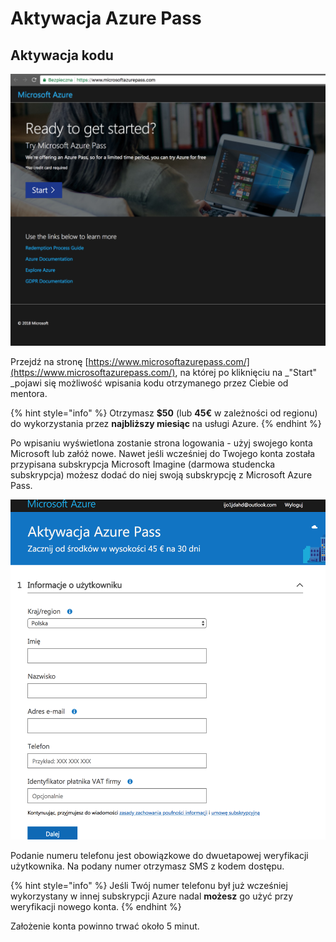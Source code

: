 # Aktywacja Azure Pass

## Aktywacja kodu

![](.gitbook/assets/image-10.png)

Przejdź na stronę [https://www.microsoftazurepass.com/](https://www.microsoftazurepass.com/), na której po kliknięciu na \_"Start" \_pojawi się możliwość wpisania kodu otrzymanego przez Ciebie od mentora.

{% hint style="info" %}
Otrzymasz **$50** \(lub **45€** w zależności od regionu\) do wykorzystania przez **najbliższy miesiąc** na usługi Azure.
{% endhint %}

Po wpisaniu wyświetlona zostanie strona logowania - użyj swojego konta Microsoft lub załóż nowe. Nawet jeśli wcześniej do Twojego konta została przypisana subskrypcja Microsoft Imagine \(darmowa studencka subskrypcja\) możesz dodać do niej swoją subskrypcję z Microsoft Azure Pass.

![](.gitbook/assets/image-14.png)

Podanie numeru telefonu jest obowiązkowe do dwuetapowej weryfikacji użytkownika. Na podany numer otrzymasz SMS z kodem dostępu.

{% hint style="info" %}
Jeśli Twój numer telefonu był już wcześniej wykorzystany w innej subskrypcji Azure nadal **możesz** go użyć przy weryfikacji nowego konta.
{% endhint %}

Założenie konta powinno trwać około 5 minut.

